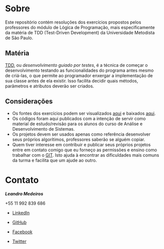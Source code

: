 # Sobre #
Este repositório contém resoluções dos exercícios propostos pelos professores do módulo de Lógica de Programação, mais especificamente da matéria de TDD (Test-Driven Development) da Universidade Metodista de São Paulo.

## Matéria ##
[TDD](http://www.wikiwand.com/pt/Test_Driven_Development), ou *desenvolvimento guiado por testes*, é a técnica de começar o desenvolvimento testando as funcionalidades do programa antes mesmo de criá-las, o que permite ao programador enxergar a implementação de sua classe antes de ela existir. Isso facilita decidir quais métodos, parâmetros e atributos deverão ser criados.

## Considerações ##
* Os fontes dos exercícios podem ser visualizados [aqui](metodista-tdd/src) e baixados [aqui](metodista-tdd/downloads).
* Os códigos foram aqui publicados com a intenção de servir como material de estudo/revisão para os alunos do curso de Análise e Desenvolvimento de Sistemas.
* Os projetos devem ser usados apenas como referência desenvolver seus próprios algorítimos, professores saberão se alguém copiar.
* Quem tiver interesse em contribuir e publicar seus próprios projetos entre em contato comigo que eu forneço as permissões e ensino como trabalhar com o [GIT](http://git-scm.com/). Isto ajuda à encontrar as dificuldades mais comuns da turma e facilita que um ajude ao outro.

# Contato #
***Leandro Medeiros***

+55 11 992 839 686

* [LinkedIn](https://br.linkedin.com/in/medeirosleandro)

* [GitHub](https://github.com/leandrommedeiros)

* [Facebook](https://www.facebook.com/leandro.m.medeiros)

* [Twitter](https://twitter.com/LeMedeiros10)
